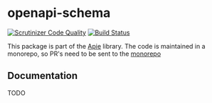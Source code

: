# openapi-schema

[![Scrutinizer Code Quality](https://scrutinizer-ci.com/g/apie-lib/openapi-schema/badges/quality-score.png?b=main)](https://scrutinizer-ci.com/g/apie-lib/openapi-schema/?branch=main)
[![Build Status](https://scrutinizer-ci.com/g/apie-lib/openapi-schema/badges/build.png?b=main)](https://scrutinizer-ci.com/g/apie-lib/openapi-schema/build-status/main)

This package is part of the [Apie](https://github.com/apie-lib) library.
The code is maintained in a monorepo, so PR's need to be sent to the [monorepo](https://github.com/apie-lib/apie-lib-monorepo/pulls)

## Documentation
TODO
